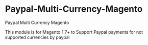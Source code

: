 Paypal-Multi-Currency-Magento
=============================

Paypal Multi Currency Magento

This module is for Magento 1.7+ to Support Paypal payments for not supported currencies by paypal